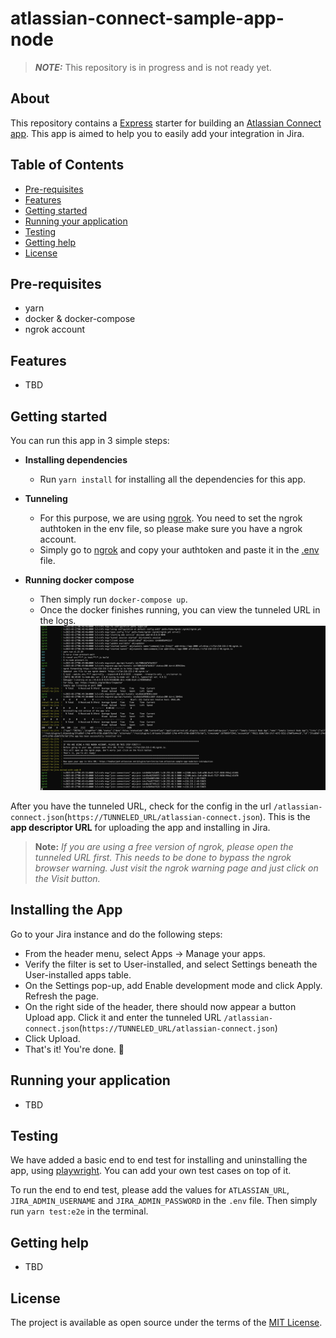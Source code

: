# atlassian-connect-sample-app-node

> **_NOTE:_**  This repository is in progress and is not ready yet.

## About
This repository contains a [Express](https://expressjs.com/en/4x/api.html) starter for building an [Atlassian Connect app](https://developer.atlassian.com/cloud/jira/platform/getting-started-with-connect/).
This app is aimed to help you to easily add your integration in Jira.

## Table of Contents
- [Pre-requisites](#pre-requisites)
- [Features](#features)
- [Getting started](#getting-started)
- [Running your application](#running-your-application)
- [Testing](#testing)
- [Getting help](#getting-help)
- [License](#license)

## Pre-requisites
- yarn
- docker & docker-compose
- ngrok account

## Features
- TBD

## Getting started
You can run this app in 3 simple steps:
- **Installing dependencies** 
  - Run `yarn install` for installing all the dependencies for this app.

- **Tunneling**
  - For this purpose, we are using [ngrok](https://ngrok.com/docs/getting-started). You need to set the ngrok authtoken in the env file, so please make sure you have a ngrok account.
  - Simply go to [ngrok](https://dashboard.ngrok.com/get-started/your-authtoken) and copy your authtoken and paste it in the [.env](./.env) file.

- **Running docker compose** 
  - Then simply run `docker-compose up`.
  - Once the docker finishes running, you can view the tunneled URL in the logs. ![img.png](static/images/tunnel-output.png)

After you have the tunneled URL, check for the config in the url `/atlassian-connect.json`(`https://TUNNELED_URL/atlassian-connect.json`). This is the __app descriptor URL__ for uploading the app and installing in Jira.
> **Note:** _If you are using a free version of ngrok, please open the tunneled URL first. This needs to be done to bypass the ngrok browser warning. Just visit the ngrok warning page and just click on the Visit button._

## Installing the App
Go to your Jira instance and do the following steps:
- From the header menu, select Apps -> Manage your apps.
- Verify the filter is set to User-installed, and select Settings beneath the User-installed apps table.
- On the Settings pop-up, add Enable development mode and click Apply. Refresh the page. 
- On the right side of the header, there should now appear a button Upload app. Click it and enter the tunneled URL `/atlassian-connect.json`(`https://TUNNELED_URL/atlassian-connect.json`)
- Click Upload. 
- That's it! You're done. 🎉

## Running your application
- TBD

## Testing
We have added a basic end to end test for installing and uninstalling the app, using [playwright](https://playwright.dev/docs/intro). You can add your own test cases on top of it. 

To run the end to end test, please add the values for `ATLASSIAN_URL`, `JIRA_ADMIN_USERNAME` and `JIRA_ADMIN_PASSWORD` in the `.env` file. Then simply run `yarn test:e2e` in the terminal.

## Getting help
- TBD

## License
The project is available as open source under the terms of the [MIT License](./LICENSE).
